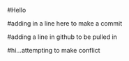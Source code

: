 #Hello

#adding in a line here to make a commit

#adding a line in github to be pulled in

#hi...attempting to make conflict
